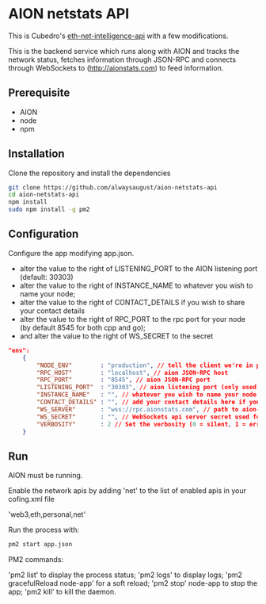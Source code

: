 AION netstats API
============

This is Cubedro's [eth-net-intelligence-api](https://github.com/cubedro/eth-net-intelligence-api) with a
few modifications.

This is the backend service which runs along with AION and tracks the network status, fetches information through JSON-RPC and connects through WebSockets to (http://aionstats.com) to feed information.


## Prerequisite
* AION
* node
* npm

## Installation

Clone the repository and install the dependencies

```bash
git clone https://github.com/alwaysaugust/aion-netstats-api
cd aion-netstats-api
npm install
sudo npm install -g pm2
```

## Configuration

Configure the app modifying app.json.

- alter the value to the right of LISTENING_PORT to the AION listening port (default: 30303)
- alter the value to the right of INSTANCE_NAME to whatever you wish to name your node;
- alter the value to the right of CONTACT_DETAILS if you wish to share your contact details
- alter the value to the right of RPC_PORT to the rpc port for your node (by default 8545 for both cpp and go);
- and alter the value to the right of WS_SECRET to the secret

```json
"env":
	{
		"NODE_ENV"        : "production", // tell the client we're in production environment
		"RPC_HOST"        : "localhost", // aion JSON-RPC host
		"RPC_PORT"        : "8545", // aion JSON-RPC port
		"LISTENING_PORT"  : "30303", // aion listening port (only used for display)
		"INSTANCE_NAME"   : "", // whatever you wish to name your node
		"CONTACT_DETAILS" : "", // add your contact details here if you wish (email/skype)
		"WS_SERVER"       : "wss://rpc.aionstats.com", // path to aion-stats WebSockets api server
		"WS_SECRET"       : "", // WebSockets api server secret used for login
		"VERBOSITY"       : 2 // Set the verbosity (0 = silent, 1 = error, warn, 2 = error, warn, info, success, 3 = all logs)
	}
```
## Run

AION must be running.

Enable the network apis by adding 'net' to the list of enabled apis in your cofing.xml file

'<apis-enabled>web3,eth,personal,net</apis-enabled>'

Run the process with:
```bash
pm2 start app.json
```
PM2 commands:

'pm2 list' to display the process status;
'pm2 logs' to display logs;
'pm2 gracefulReload node-app' for a soft reload;
'pm2 stop' node-app to stop the app;
'pm2 kill' to kill the daemon.
